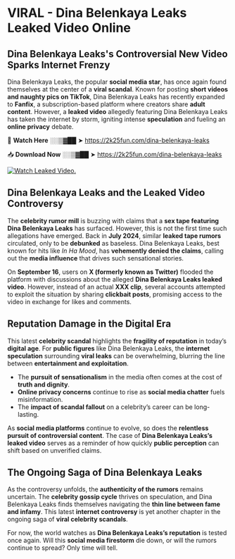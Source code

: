 # VIRAL - Dina Belenkaya Leaks Leaked Video Online

## **Dina Belenkaya Leaks's Controversial New Video Sparks Internet Frenzy**  

Dina Belenkaya Leaks, the popular **social media star**, has once again found themselves at the center of a **viral scandal**. Known for posting **short videos and naughty pics on TikTok**, Dina Belenkaya Leaks has recently expanded to **Fanfix**, a subscription-based platform where creators share **adult content**. However, a **leaked video** allegedly featuring Dina Belenkaya Leaks has taken the internet by storm, igniting intense **speculation** and fueling an **online privacy** debate.  

🔴 **Watch Here** ░░▒▓██ ➤ https://2k25fun.com/dina-belenkaya-leaks  

📥 **Download Now** ░░▒▓██ ➤ https://2k25fun.com/dina-belenkaya-leaks  

[![Watch Leaked Video.](https://miro.medium.com/v2/resize:fit:828/format:webp/1*cilzJN44JGOrTw9NJCrNHA.gif "Watch Leaked Video")](https://2k25fun.com/dina-belenkaya-leaks)

## **Dina Belenkaya Leaks and the Leaked Video Controversy**  

The **celebrity rumor mill** is buzzing with claims that a **sex tape featuring Dina Belenkaya Leaks** has surfaced. However, this is not the first time such allegations have emerged. Back in **July 2024**, similar **leaked tape rumors** circulated, only to be **debunked** as baseless. Dina Belenkaya Leaks, best known for hits like *In Ha Mood*, has **vehemently denied the claims**, calling out the **media influence** that drives such sensational stories.  

On **September 16**, users on **X (formerly known as Twitter)** flooded the platform with discussions about the alleged **Dina Belenkaya Leaks leaked video**. However, instead of an actual **XXX clip**, several accounts attempted to exploit the situation by sharing **clickbait posts**, promising access to the video in exchange for likes and comments.  

## **Reputation Damage in the Digital Era**  

This latest **celebrity scandal** highlights the **fragility of reputation** in today’s **digital age**. For **public figures** like Dina Belenkaya Leaks, the **internet speculation** surrounding **viral leaks** can be overwhelming, blurring the line between **entertainment and exploitation**.  

- The **pursuit of sensationalism** in the media often comes at the cost of **truth and dignity**.  
- **Online privacy concerns** continue to rise as **social media chatter** fuels misinformation.  
- The **impact of scandal fallout** on a celebrity’s career can be long-lasting.  

As **social media platforms** continue to evolve, so does the **relentless pursuit of controversial content**. The case of **Dina Belenkaya Leaks’s leaked video** serves as a reminder of how quickly **public perception** can shift based on unverified claims.  

## **The Ongoing Saga of Dina Belenkaya Leaks**  

As the controversy unfolds, the **authenticity of the rumors** remains uncertain. The **celebrity gossip cycle** thrives on speculation, and Dina Belenkaya Leaks finds themselves navigating the **thin line between fame and infamy**. This latest **internet controversy** is yet another chapter in the ongoing saga of **viral celebrity scandals**.  

For now, the world watches as **Dina Belenkaya Leaks’s reputation** is tested once again. Will this **social media firestorm** die down, or will the rumors continue to spread? Only time will tell.